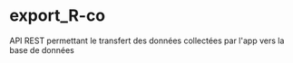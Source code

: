 # export_R-co
API REST permettant le transfert des données collectées par l'app vers la base de données

